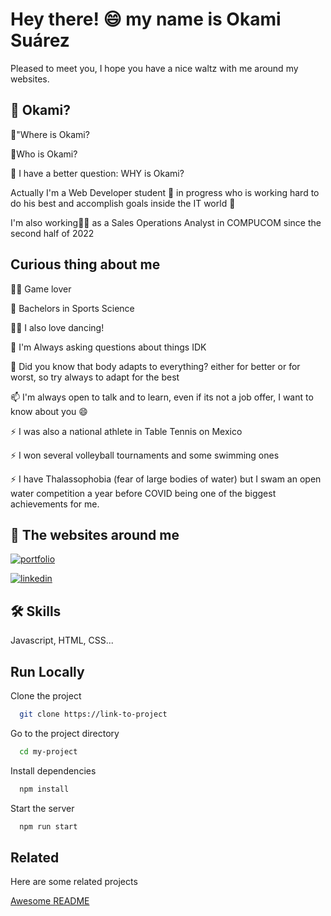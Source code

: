 
# Hey there! 😄 my name is Okami Suárez
Pleased to meet you, I hope you have a nice waltz with me around my websites.
## 🚀 Okami?
💬"Where is Okami? 

💬Who is Okami? 

💬 I have a better question: WHY is Okami?

Actually I'm a Web Developer student 🧠 in progress who is working hard to do his best and accomplish goals inside the IT world 🌱

I'm also working👩‍💻 as a Sales Operations Analyst in COMPUCOM since the second half of 2022

## Curious thing about me
👩‍💻 Game lover

🧠 Bachelors in Sports Science

👯‍♀️ I also love dancing!

🤔 I'm Always asking questions about things IDK

💬 Did you know that body adapts to everything? either for better or for worst, so try always to adapt for the best

📫 I'm always open to talk and to learn, even if its not a job offer, I want to know about you 😄

⚡️ I was also a national athlete in Table Tennis on Mexico

⚡️ I won several volleyball tournaments and some swimming ones

⚡️ I have Thalassophobia (fear of large bodies of water) but I swam an open water competition a year before COVID being one of the biggest achievements for me.


## 🔗 The websites around me
[![portfolio](https://img.shields.io/badge/my_portfolio-000?style=for-the-badge&logo=ko-fi&logoColor=white)](https://okamisuarez.github.io/Portfolio/)

[![linkedin](https://img.shields.io/badge/linkedin-0A66C2?style=for-the-badge&logo=linkedin&logoColor=white)](https://www.linkedin.com/in/okami97backdev/)



## 🛠 Skills
Javascript, HTML, CSS...


## Run Locally

Clone the project

```bash
  git clone https://link-to-project
```

Go to the project directory

```bash
  cd my-project
```

Install dependencies

```bash
  npm install
```

Start the server

```bash
  npm run start
```


## Related

Here are some related projects

[Awesome README](https://github.com/matiassingers/awesome-readme)

